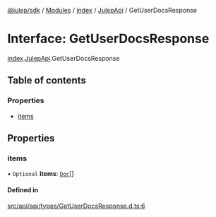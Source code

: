 [@julep/sdk](../README.md) / [Modules](../modules.md) / [index](../modules/index.md) / [JulepApi](../modules/index.JulepApi.md) / GetUserDocsResponse

# Interface: GetUserDocsResponse

[index](../modules/index.md).[JulepApi](../modules/index.JulepApi.md).GetUserDocsResponse

## Table of contents

### Properties

- [items](index.JulepApi.GetUserDocsResponse.md#items)

## Properties

### items

• `Optional` **items**: [`Doc`](index.JulepApi.Doc.md)[]

#### Defined in

[src/api/api/types/GetUserDocsResponse.d.ts:6](https://github.com/julep-ai/samantha-dev/blob/1a65618/sdks/js/src/api/api/types/GetUserDocsResponse.d.ts#L6)
